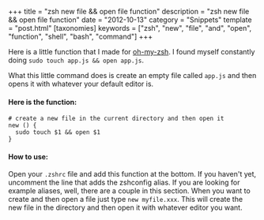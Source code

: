 +++
title = "zsh new file && open file function"
description = "zsh new file && open file function"
date = "2012-10-13"
category = "Snippets"
template = "post.html"
[taxonomies]
keywords = ["zsh", "new", "file", "and", "open", "function", "shell", "bash", "command"]
+++

Here is a little function that I made for [oh-my-zsh](https://github.com/robbyrussell/oh-my-zsh "oh-my-zsh"). I found myself constantly doing `sudo touch app.js && open app.js`.

What this little command does is create an empty file called `app.js` and then opens it with whatever your default editor is.

#### Here is the function:

    # create a new file in the current directory and then open it
    new () {
      sudo touch $1 && open $1
    }

#### How to use:

Open your `.zshrc` file and add this function at the bottom. If you haven't yet, uncomment the line that adds the zshconfig alias. If you are looking for example aliases, well, there are a couple in this section. When you want to create and then open a file just type `new myfile.xxx`. This will create the new file in the directory and then open it with whatever editor you want.
